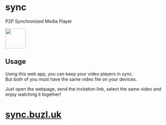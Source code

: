 # sync
P2P Synchronized Media Player

<p>
    <img src="/src/dist/favicon.svg" width="64" height="64">
</p>

## Usage
Using this web app, you can keep your video players in sync.  
But both of you must have the same video file on your devices.

Just open the webpage, send the invitation link, select the same video and enjoy watching it together!

# [sync.buzl.uk](https://sync.buzl.uk/)